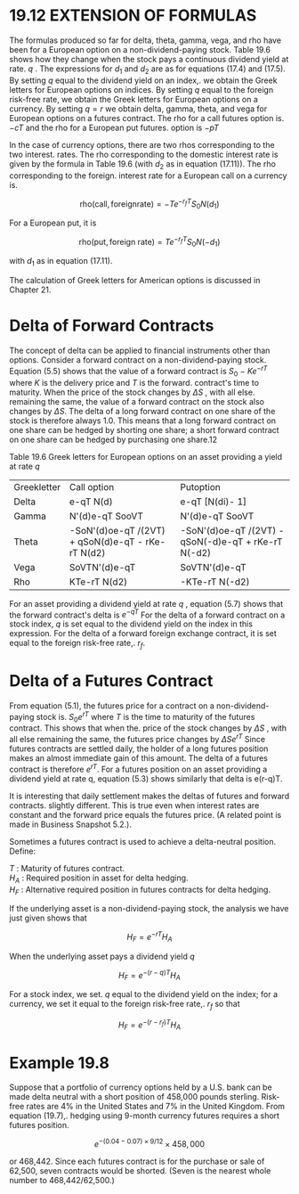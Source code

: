 # 19.12 EXTENSION OF FORMULAS  

The formulas produced so far for delta, theta, gamma, vega, and rho have been for a European option on a non-dividend-paying stock. Table 19.6 shows how they change when the stock pays a continuous dividend yield at rate. $q$ . The expressions for $d_{1}$ and $d_{2}$ are as for equations (17.4) and (17.5). By setting $q$ equal to the dividend yield on an index,. we obtain the Greek letters for European options on indices. By setting $q$ equal to the foreign risk-free rate, we obtain the Greek letters for European options on a currency. By setting $q=r$ we obtain delta, gamma, theta, and vega for European options on a futures contract. The rho for a call futures option is. $-c T$ and the rho for a European put futures. option is $-p T$  

In the case of currency options, there are two rhos corresponding to the two interest. rates. The rho corresponding to the domestic interest rate is given by the formula in Table 19.6 (with $d_{2}$ as in equation (17.11)). The rho corresponding to the foreign. interest rate for a European call on a currency is.  

$$
\mathrm{rho(call,foreignrate)}=-T e^{-r_{f}T}S_{0}N(d_{1})
$$  

For a European put, it is  

$$
\mathrm{rho(put,foreign~rate)}=T e^{-r_{f}T}S_{0}N(-d_{1})
$$  

with $d_{1}$ as in equation (17.11).  

The calculation of Greek letters for American options is discussed in Chapter 21.  

# Delta of Forward Contracts  

The concept of delta can be applied to financial instruments other than options. Consider a forward contract on a non-dividend-paying stock. Equation (5.5) shows that the value of a forward contract is $S_{0}\mathrm{~-~}K e^{-r T}$ where $K$ is the delivery price and $T$ is the forward. contract's time to maturity. When the price of the stock changes by $\Delta S$ , with all else. remaining the same, the value of a forward contract on the stock also changes by $\Delta S.$ The delta of a long forward contract on one share of the stock is therefore always 1.0. This means that a long forward contract on one share can be hedged by shorting one share; a short forward contract on one share can be hedged by purchasing one share.12  

Table 19.6 Greek letters for European options on an asset providing a yield at rate $q$   


<html><body><table><tr><td>Greekletter</td><td>Call option</td><td>Putoption</td></tr><tr><td>Delta</td><td>e-qT N(d)</td><td>e-qT [N(di)- 1]</td></tr><tr><td>Gamma</td><td>N'(d)e-qT SooVT</td><td>N'(d)e-qT SooVT</td></tr><tr><td>Theta</td><td>-SoN'(d)oe-qT /(2VT) + qSoN(d)e-qT - rKe-rT N(d2)</td><td>-SoN'(d)oe-qT /(2VT) - qSoN(-d)e-qT + rKe-rT N(-d2)</td></tr><tr><td>Vega</td><td>SoVTN'(d)e-qT</td><td>SoVTN'(d)e-qT</td></tr><tr><td>Rho</td><td>KTe-rT N(d2)</td><td>-KTe-rT N(-d2)</td></tr></table></body></html>  

For an asset providing a dividend yield at rate $q$ , equation (5.7) shows that the forward contract's delta is $e^{-q T}$ For the delta of a forward contract on a stock index, $q$ is set equal to the dividend yield on the index in this expression. For the delta of a forward foreign exchange contract, it is set equal to the foreign risk-free rate,. $r_{f}.$  

# Delta of a Futures Contract  

From equation (5.1), the futures price for a contract on a non-dividend-paying stock is. $S_{0}e^{r T}$ where $T$ is the time to maturity of the futures contract. This shows that when the. price of the stock changes by $\Delta S$ , with all else remaining the same, the futures price changes by $\Delta S e^{r T}$ Since futures contracts are settled daily, the holder of a long futures position makes an almost immediate gain of this amount. The delta of a futures contract is therefore $e^{r T}.$ For a futures position on an asset providing a dividend yield at rate q, equation (5.3) shows similarly that delta is e(r-q)T.  

It is interesting that daily settlement makes the deltas of futures and forward contracts. slightly different. This is true even when interest rates are constant and the forward price equals the futures price. (A related point is made in Business Snapshot 5.2.).  

Sometimes a futures contract is used to achieve a delta-neutral position. Define:  

$T$ : Maturity of futures contract.   
$H_{A}$ : Required position in asset for delta hedging.   
$H_{F}$ : Alternative required position in futures contracts for delta hedging.  

If the underlying asset is a non-dividend-paying stock, the analysis we have just given shows that  

$$
H_{F}=e^{-r T}H_{A}
$$  

When the underlying asset pays a dividend yield $q$  

$$
H_{F}=e^{-(r-q)T}H_{A}
$$  

For a stock index, we set. $q$ equal to the dividend yield on the index; for a currency, we set it equal to the foreign risk-free rate,. $r_{f}$ so that  

$$
H_{F}=e^{-(r-r_{f})T}H_{A}
$$  

# Example 19.8  

Suppose that a portfolio of currency options held by a U.S. bank can be made delta neutral with a short position of 458,000 pounds sterling. Risk-free rates are $4\%$ in the United States and $7\%$ in the United Kingdom. From equation (19.7),. hedging using 9-month currency futures requires a short futures position.  

$$
e^{-(0.04-0.07)\times9/12}\times458,000
$$  

or 468,442. Since each futures contract is for the purchase or sale of 62,500, seven contracts would be shorted. (Seven is the nearest whole number to 468,442/62,500.)  
